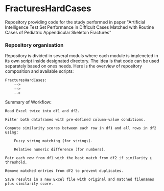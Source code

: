 # FracturesHardCases

Repository providing code for the study performed in paper "Artificial Intelligence Test Set Performance in Difficult Cases Matched with Routine Cases of Pediatric Appendicular Skeleton Fractures"

### Repository organisation

Repository is divided in several moduls where each module is impleneted in its own script inside designated directory. The idea is that code can be used separately based on ones needs. Here is the overview of repository composition and available scripts:

```
FracturesHardCases:
    -->
    -->
    -->
```


Summary of Workflow:

    Read Excel twice into df1 and df2.

    Filter both dataframes with pre-defined column-value conditions.

    Compute similarity scores between each row in df1 and all rows in df2 using:

        Fuzzy string matching (for strings).

        Relative numeric difference (for numbers).

    Pair each row from df1 with the best match from df2 if similarity ≥ threshold.

    Remove matched entries from df2 to prevent duplicates.

    Save results in a new Excel file with original and matched filenames plus similarity score.